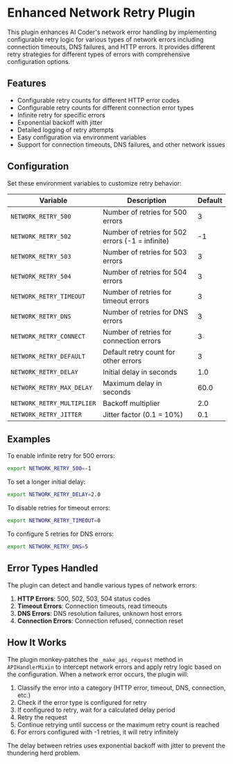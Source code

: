 # Enhanced Network Retry Plugin

This plugin enhances AI Coder's network error handling by implementing configurable retry logic for various types of network errors including connection timeouts, DNS failures, and HTTP errors. It provides different retry strategies for different types of errors with comprehensive configuration options.

## Features

- Configurable retry counts for different HTTP error codes
- Configurable retry counts for different connection error types
- Infinite retry for specific errors
- Exponential backoff with jitter
- Detailed logging of retry attempts
- Easy configuration via environment variables
- Support for connection timeouts, DNS failures, and other network issues

## Configuration

Set these environment variables to customize retry behavior:

| Variable | Description | Default |
|----------|-------------|---------|
| `NETWORK_RETRY_500` | Number of retries for 500 errors | 3 |
| `NETWORK_RETRY_502` | Number of retries for 502 errors (-1 = infinite) | -1 |
| `NETWORK_RETRY_503` | Number of retries for 503 errors | 3 |
| `NETWORK_RETRY_504` | Number of retries for 504 errors | 3 |
| `NETWORK_RETRY_TIMEOUT` | Number of retries for timeout errors | 3 |
| `NETWORK_RETRY_DNS` | Number of retries for DNS errors | 3 |
| `NETWORK_RETRY_CONNECT` | Number of retries for connection errors | 3 |
| `NETWORK_RETRY_DEFAULT` | Default retry count for other errors | 3 |
| `NETWORK_RETRY_DELAY` | Initial delay in seconds | 1.0 |
| `NETWORK_RETRY_MAX_DELAY` | Maximum delay in seconds | 60.0 |
| `NETWORK_RETRY_MULTIPLIER` | Backoff multiplier | 2.0 |
| `NETWORK_RETRY_JITTER` | Jitter factor (0.1 = 10%) | 0.1 |

## Examples

To enable infinite retry for 500 errors:
```bash
export NETWORK_RETRY_500=-1
```

To set a longer initial delay:
```bash
export NETWORK_RETRY_DELAY=2.0
```

To disable retries for timeout errors:
```bash
export NETWORK_RETRY_TIMEOUT=0
```

To configure 5 retries for DNS errors:
```bash
export NETWORK_RETRY_DNS=5
```

## Error Types Handled

The plugin can detect and handle various types of network errors:

1. **HTTP Errors**: 500, 502, 503, 504 status codes
2. **Timeout Errors**: Connection timeouts, read timeouts
3. **DNS Errors**: DNS resolution failures, unknown host errors
4. **Connection Errors**: Connection refused, connection reset

## How It Works

The plugin monkey-patches the `_make_api_request` method in `APIHandlerMixin` to intercept network errors and apply retry logic based on the configuration. When a network error occurs, the plugin will:

1. Classify the error into a category (HTTP error, timeout, DNS, connection, etc.)
2. Check if the error type is configured for retry
3. If configured to retry, wait for a calculated delay period
4. Retry the request
5. Continue retrying until success or the maximum retry count is reached
6. For errors configured with -1 retries, it will retry infinitely

The delay between retries uses exponential backoff with jitter to prevent the thundering herd problem.